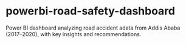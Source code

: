 # powerbi-road-safety-dashboard
Power BI dashboard analyzing road accident adata from Addis Ababa (2017–2020), with key insights and recommendations.
